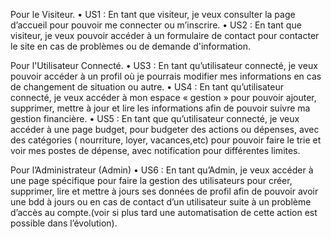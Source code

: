 Pour le Visiteur.
    • US1 : En tant que visiteur, je veux consulter la page d’accueil pour pouvoir me connecter ou m’inscrire.
    • US2 : En tant que visiteur, je veux pouvoir accéder à un formulaire de contact pour contacter le site en cas de problèmes ou de demande d'information.

Pour l'Utilisateur Connecté.
    • US3 : En tant qu’utilisateur connecté, je veux pouvoir accéder à un profil où je pourrais modifier mes informations en cas de changement de situation ou autre.
    • US4 : En tant qu’utilisateur connecté, je veux accéder à mon espace « gestion » pour pouvoir ajouter, supprimer, mettre à jour et lire les informations afin de pouvoir suivre ma gestion financière.
    • US5 : En tant que qu’utilisateur connecté, je veux accéder à une page budget, pour budgeter des actions ou dépenses, avec des catégories ( nourriture, loyer, vacances,etc) pour pouvoir faire le trie et voir mes postes de dépense, avec notification pour différentes limites.

Pour l’Administrateur (Admin)
    • US6 : En tant qu’Admin, je veux accéder à une page spécifique pour faire la gestion des  utilisateurs pour créer, supprimer, lire et mettre à jours ses données de profil afin de pouvoir avoir une bdd à jours ou en cas de contact d’un utilisateur suite à un problème d’accès au compte.(voir si plus tard une automatisation de cette action est possible dans l’évolution).


